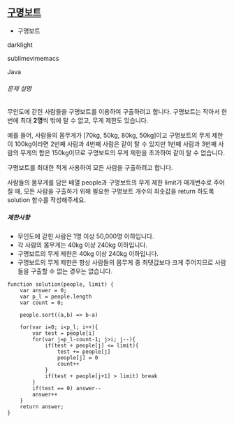 ## [구명보트](https://school.programmers.co.kr/learn/courses/30/lessons/42885)



-   구명보트

darklight

sublimevimemacs

Java 

###### 문제 설명

무인도에 갇힌 사람들을 구명보트를 이용하여 구출하려고 합니다. 구명보트는 작아서 한 번에 최대 **2명**씩 밖에 탈 수 없고, 무게 제한도 있습니다.

예를 들어, 사람들의 몸무게가 [70kg, 50kg, 80kg, 50kg]이고 구명보트의 무게 제한이 100kg이라면 2번째 사람과 4번째 사람은 같이 탈 수 있지만 1번째 사람과 3번째 사람의 무게의 합은 150kg이므로 구명보트의 무게 제한을 초과하여 같이 탈 수 없습니다.

구명보트를 최대한 적게 사용하여 모든 사람을 구출하려고 합니다.

사람들의 몸무게를 담은 배열 people과 구명보트의 무게 제한 limit가 매개변수로 주어질 때, 모든 사람을 구출하기 위해 필요한 구명보트 개수의 최솟값을 return 하도록 solution 함수를 작성해주세요.

##### 제한사항

-   무인도에 갇힌 사람은 1명 이상 50,000명 이하입니다.
-   각 사람의 몸무게는 40kg 이상 240kg 이하입니다.
-   구명보트의 무게 제한은 40kg 이상 240kg 이하입니다.
-   구명보트의 무게 제한은 항상 사람들의 몸무게 중 최댓값보다 크게 주어지므로 사람들을 구출할 수 없는 경우는 없습니다.


~~~~ Js
function solution(people, limit) {
    var answer = 0;
    var p_l = people.length
    var count = 0;
    
    people.sort((a,b) => b-a)

    for(var i=0; i<p_l; i++){
        var test = people[i]
        for(var j=p_l-count-1; j>i; j--){
            if(test + people[j] <= limit){
                test += people[j]
                people[j] = 0
                count++
            } 
            if(test + people[j+1] > limit) break
        } 
        if(test == 0) answer--
        answer++
    }
    return answer;
}
~~~~